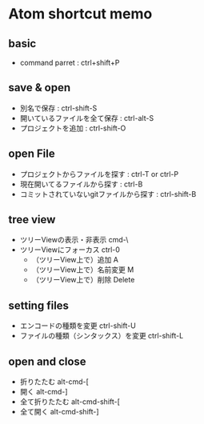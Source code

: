 # Atom shortcut memo

## basic
- command parret : ctrl+shift+P

## save & open
- 別名で保存 : ctrl-shift-S 	
- 開いているファイルを全て保存 : ctrl-alt-S 	
- プロジェクトを追加 : ctrl-shift-O

## open File
- プロジェクトからファイルを探す : ctrl-T or ctrl-P 	
- 現在開いてるファイルから探す : ctrl-B 	
- コミットされていないgitファイルから探す : ctrl-shift-B

## tree view
- ツリーViewの表示・非表示 	cmd-\ 	
- ツリーViewにフォーカス 	ctrl-0 	
  - （ツリーView上で）追加 	A
  - （ツリーView上で）名前変更 	M
  - （ツリーView上で）削除 	Delete

## setting files
- エンコードの種類を変更 	ctrl-shift-U 	
- ファイルの種類（シンタックス）を変更 	ctrl-shift-L 	

## open and close
- 折りたたむ 	alt-cmd-[ 	
- 開く 	alt-cmd-] 	
- 全て折りたたむ 	alt-cmd-shift-[ 	
- 全て開く 	alt-cmd-shift-]

